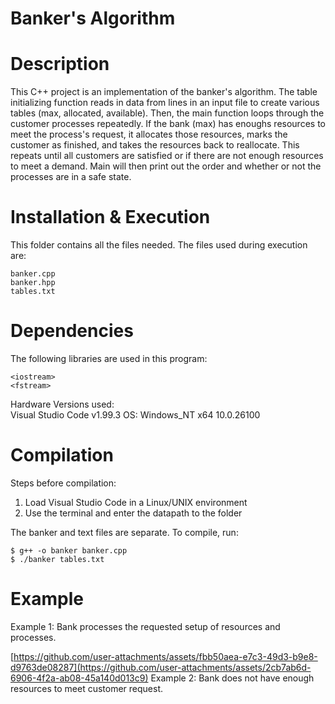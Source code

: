# Banker's Algorithm
# Description
This C++ project is an implementation of the banker's algorithm. The table initializing function reads in data from lines in an input file to create various tables (max, allocated, available). Then, the main function loops through the customer processes repeatedly. If the bank (max) has enoughs resources to meet the process's request, it allocates those resources, marks the customer as finished, and takes the resources back to reallocate. This repeats until all customers are satisfied or if there are not enough resources to meet a demand. Main will then print out the order and whether or not the processes are in a safe state.
# Installation & Execution
This folder contains all the files needed.
The files used during execution are:
```
banker.cpp
banker.hpp
tables.txt
```
# Dependencies
The following libraries are used in this program:
```
<iostream>
<fstream>
```
Hardware Versions used:  
Visual Studio Code v1.99.3
OS: Windows_NT x64 10.0.26100  
# Compilation
Steps before compilation:  
  1. Load Visual Studio Code in a Linux/UNIX environment  
  2. Use the terminal and enter the datapath to the folder

The banker and text files are separate. To compile, run:
```
$ g++ -o banker banker.cpp
$ ./banker tables.txt
```
# Example
Example 1: Bank processes the requested setup of resources and processes.

[https://github.com/user-attachments/assets/fbb50aea-e7c3-49d3-b9e8-d9763de08287](https://github.com/user-attachments/assets/2cb7ab6d-6906-4f2a-ab08-45a140d013c9)
Example 2: Bank does not have enough resources to meet customer request.

